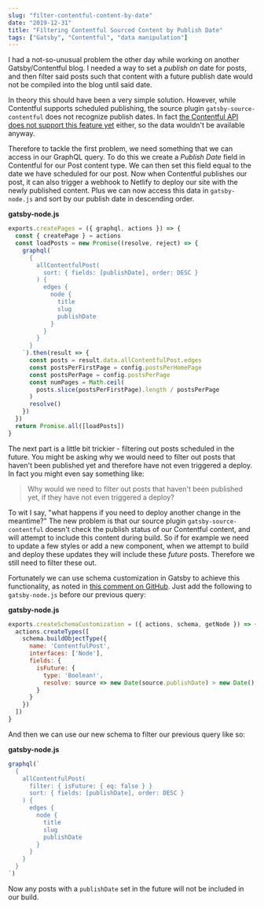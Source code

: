```yaml
---
slug: "filter-contentful-content-by-date"
date: "2019-12-31"
title: "Filtering Contentful Sourced Content by Publish Date"
tags: ["Gatsby", "Contentful", "data manipulation"]
---
```


I had a not-so-unusual problem the other day while working on another Gatsby/Contentful blog. I needed a way to set a _publish on_ date for posts, and then filter said posts such that content with a future publish date would not be compiled into the blog until said date.

In theory this should have been a very simple solution. However, while Contentful supports scheduled publishing, the source plugin `gatsby-source-contentful` does not recognize publish dates. In fact [the Contentful API does not support this feature yet][1] either, so the data wouldn't be available anyway.

Therefore to tackle the first problem, we need something that we can access in our GraphQL query. To do this we create a _Publish Date_ field in Contentful for our Post content type. We can then set this field equal to the date we have scheduled for our post. Now when Contentful publishes our post, it can also trigger a webhook to Netlify to deploy our site with the newly published content. Plus we can now access this data in `gatsby-node.js` and sort by our publish date in descending order.

__gatsby-node.js__
```javascript
exports.createPages = ({ graphql, actions }) => {
  const { createPage } = actions
  const loadPosts = new Promise((resolve, reject) => {
    graphql(`
      {
        allContentfulPost(
          sort: { fields: [publishDate], order: DESC }
        ) {
          edges {
            node {
              title
              slug
              publishDate
            }
          }
        }
      }
    `).then(result => {
      const posts = result.data.allContentfulPost.edges
      const postsPerFirstPage = config.postsPerHomePage
      const postsPerPage = config.postsPerPage
      const numPages = Math.ceil(
        posts.slice(postsPerFirstPage).length / postsPerPage
      )
      resolve()
    })
  })
  return Promise.all([loadPosts])
}
```

The next part is a little bit trickier - filtering out posts scheduled in the future. You might be asking why we would need to filter out posts that haven't been published yet and therefore have not even triggered a deploy. In fact you might even say something like:
> Why would we need to filter out posts that haven't been published yet, if they have not even triggered a deploy?

To wit I say, "what happens if you need to deploy another change in the meantime?" The new problem is that our source plugin `gatsby-source-contentful` doesn't check the publish status of our Contentful content, and will attempt to include this content during build. So if for example we need to update a few styles or add a new component, when we attempt to build and deploy these updates they will include these _future_ posts. Therefore we still need to filter these out.

Fortunately we can use schema customization in Gatsby to achieve this functionality, as noted in [this comment on GitHub][2]. Just add the following to `gatsby-node.js` before our previous query:

__gatsby-node.js__
```javascript
exports.createSchemaCustomization = ({ actions, schema, getNode }) => {
  actions.createTypes([
    schema.buildObjectType({
      name: 'ContentfulPost',
      interfaces: ['Node'],
      fields: {
        isFuture: {
          type: 'Boolean!',
          resolve: source => new Date(source.publishDate) > new Date(),
        }
      }
    })
  ])
}
```

And then we can use our new schema to filter our previous query like so:

__gatsby-node.js__
```javascript
graphql(`
  {
    allContentfulPost(
      filter: { isFuture: { eq: false } }
      sort: { fields: [publishDate], order: DESC }
    ) {
      edges {
        node {
          title
          slug
          publishDate
        }
      }
    }
  }
`)
```

Now any posts with a `publishDate` set in the future will not be included in our build.

[1]: https://www.contentfulcommunity.com/t/api-for-scheduled-publishing/3087
[2]: https://github.com/gatsbyjs/gatsby/issues/17159#issuecomment-549091641
